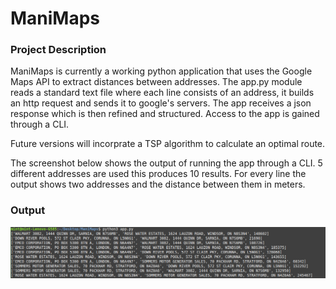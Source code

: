 # ManiMaps

### Project Description
ManiMaps is currently a working python application that uses the Google Maps API to extract distances between addresses. 
The app.py module reads a standard text file where each line consists of an address, it builds an http request and sends
it to google's servers. The app receives a json response which is then refined and structured. Access to the app is gained 
through a CLI.

Future versions will incorprate a TSP algorithm to calculate an optimal route.

The screenshot below shows the output of running the app through a CLI. 5 different addresses are used this produces 10 
results. For every line the output shows two addresses and the distance between them in meters.

### Output
![Screenshot of the output using a CLI](output.png)
